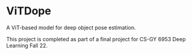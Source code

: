 # ViTDope
A ViT-based model for deep object pose estimation.

This project is completed as part of a final project for CS-GY 6953 Deep Learning Fall 22.
